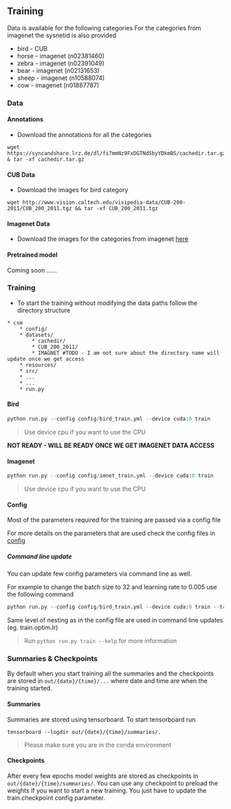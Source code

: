 ## Training
Data is available for the following categories
For the categories from imagenet the sysnetid is also provided

* bird - CUB
* horse - imagenet (n02381460)
* zebra - imagenet (n02391049)
* bear - imagenet (n02131653)
* sheep - imagenet (n10588074)
* cow - imagenet (n01887787)

### Data
#### Annotations
* Download the annotations for all the categories
```
wget https://syncandshare.lrz.de/dl/fi7mmNz9FxDGTNdSbyYDkmBS/cachedir.tar.gz & tar -xf cachedir.tar.gz
```
#### CUB Data
* Download the images for bird category
```
wget http://www.vision.caltech.edu/visipedia-data/CUB-200-2011/CUB_200_2011.tgz && tar -xf CUB_200_2011.tgz
```
#### Imagenet Data
* Download the images for the categories from imagenet [here](http://image-net.org/download)

#### Pretrained model

Coming soon ......

### Training
* To start the training without modifying the data paths follow the directory structure
```
* csm
    * config/   
    * datasets/
        * cachedir/
        * CUB_200_2011/
        * IMAGNET #TODO - I am not sure about the directory name will update once we get access
    * resources/
    * src/
    * ...
    * ...
    * run.py
```

#### Bird
```python 
python run.py --config config/bird_train.yml --device cuda:0 train
``` 
> Use device cpu if you want to use the CPU

**NOT READY - WILL BE READY ONCE WE GET IMAGENET DATA ACCESS**
#### Imagenet
```python 
python run.py --config config/imnet_train.yml --device cuda:0 train
``` 
> Use device cpu if you want to use the CPU

#### Config

Most of the parameters required for the training are passed via a config file

For more details on the parameters that are used check the config files in [config](../../config)

##### Command line update
You can update few config parameters via command line as well. 

For example to change the batch size to 32 and learning rate to 0.005 use the following command
```python 
python run.py --config config/bird_train.yml --device cuda:0 train --train.batch_size 32 --train.optim.lr 0.005
```  
Same level of nesting as in the config file are used in command line updates (eg. train.optim.lr)
> Run ``python run.py train --help`` for more information

### Summaries & Checkpoints
By default when you start training all the summaries and the checkpoints are stored in ``out/{date}/{time}/...`` where date and time are when the training started.

#### Summaries
Summaries are stored using tensorboard. To start tensorboard run
```
tensorboard --logdir out/{date}/{time}/summaries/.
```
> Please make sure you are in the conda environment

#### Checkpoints
After every few epochs model weights are stored as checkpoints in ``out/{date}/{time}/summaries/``. You can use any checkpoint to preload the weights if you want to start a new training. You just have to update the train.checkpoint config parameter.